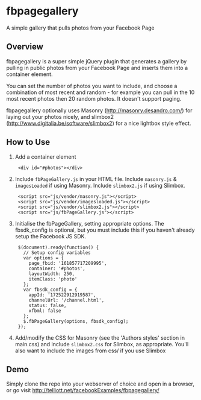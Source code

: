 fbpagegallery
=============

A simple gallery that pulls photos from your Facebook Page

Overview
--------
fbpagegallery is a super simple jQuery plugin that generates a gallery by pulling in public photos from your Facebook Page and inserts them into a container element.

You can set the number of photos you want to include, and choose a combination of most recent and random - for example you can pull in the 10 most recent photos then 20 random photos. It doesn't support paging.

fbpagegallery optionally uses Masonry (http://masonry.desandro.com/) for laying out your photos nicely, and slimbox2 (http://www.digitalia.be/software/slimbox2) for a nice lightbox style effect.

How to Use
----------
1. Add a container element

        <div id="#photos"></div>

1. Include `fbPageGallery.js` in your HTML file. Include `masonry.js` & `imagesLoaded` if using Masonry. Include `slimbox2.js` if using Slimbox.
 
        <script src="js/vendor/masonry.js"></script>
        <script src="js/vendor/imagesloaded.js"></script>
        <script src="js/vendor/slimbox2.js"></script>
        <script src="js/fbPageGallery.js"></script>
  
1. Initialise the fbPageGallery, setting appropriate options. The fbsdk_config is optional, but you must include this if you haven't already setup the Facebook JS SDK.

        $(document).ready(function() {
          // Setup config variables
          var options = {
            page_fbid: '161857717209995',
            container: '#photos',
            layoutWidth: 250,
            itemClass: 'photo' 
          };
          var fbsdk_config = {
            appId: '172522912919587',
            channelUrl: '/channel.html',
            status: false,
            xfbml: false
          };
          $.fbPageGallery(options, fbsdk_config);  
        });

1. Add/modify the CSS for Masonry (see the 'Authors styles' section in main.css) and include `slimbox2.css` for Slimbox, as appropriate. You'll also want to include the images from css/ if you use Slimbox

Demo
----

Simply clone the repo into your webserver of choice and open in a browser, or go visit http://telliott.net/facebookExamples/fbpagegallery/
